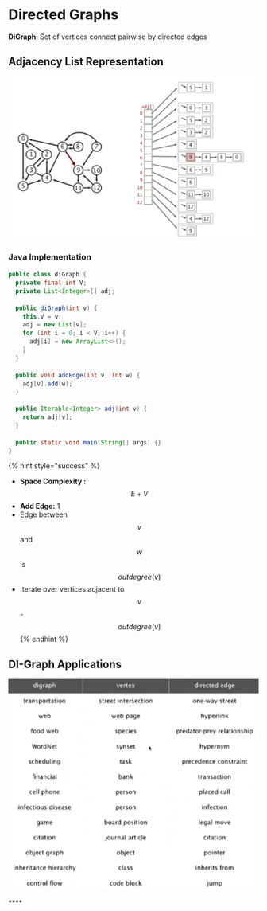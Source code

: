 # Directed Graphs

**DiGraph**: Set of vertices connect pairwise by directed edges

## Adjacency List Representation

![](../.gitbook/assets/image%20%2895%29.png)

### Java Implementation

```java
public class diGraph {
  private final int V;
  private List<Integer>[] adj;

  public diGraph(int v) {
    this.V = v;
    adj = new List[v];
    for (int i = 0; i < V; i++) {
      adj[i] = new ArrayList<>();
    }
  }

  public void addEdge(int v, int w) {
    adj[v].add(w);
  }

  public Iterable<Integer> adj(int v) {
    return adj[v];
  }

  public static void main(String[] args) {}
}
```

{% hint style="success" %}
* **Space Complexity :** $$E + V$$ 
* **Add Edge:** 1
* Edge between $$v $$ and $$w$$ is $$outdegree(v)$$ 
* Iterate over vertices adjacent to $$v$$ -  $$outdegree(v)$$ 
{% endhint %}

## **DI-Graph Applications**

![](../.gitbook/assets/image%20%2897%29.png)

\*\*\*\*

